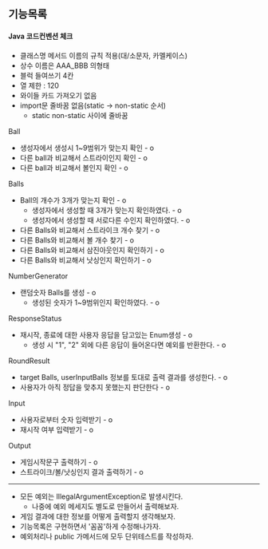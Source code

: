 ## 기능목록

#### Java 코드컨벤션 체크
- 클래스명 메서드 이름의 규칙 적용(대/소문자, 카멜케이스)
- 상수 이름은 AAA_BBB 의형태
- 블럭 들여쓰기 4칸
- 열 제한 : 120
- 와이들 카드 가져오기 없음
- import문 줄바꿈 없음(static -> non-static 순서)
  - static non-static 사이에 줄바꿈



Ball
- 생성자에서 생성시 1~9범위가 맞는지 확인 - o
- 다른 ball과 비교해서 스트라이인지 확인 - o
- 다른 ball과 비교해서 볼인지 확인 - o

Balls
- Ball의 개수가 3개가 맞는지 확인 - o
  - 생성자에서 생성할 때 3개가 맞는지 확인하였다. - o
  - 생성자에서 생성할 때 서로다른 수인지 확인하였다. - o
- 다른 Balls와 비교해서 스트라이크 개수 찾기 - o
- 다른 Balls와 비교해서 볼 개수 찾기 - o
- 다른 Balls와 비교해서 삼진아웃인지 확인하기 - o
- 다른 Balls와 비교해서 낫싱인지 확인하기 - o

NumberGenerator
- 랜덤숫자 Balls를 생성 - o
  - 생성된 숫자가 1~9범위인지 확인하였다. - o 

ResponseStatus
- 재시작, 종료에 대한 사용자 응답을 담고있는 Enum생성 - o
  - 생성 시 "1", "2" 외에 다른 응답이 들어온다면 예외를 반환한다. - o


RoundResult
- target Balls, userInputBalls 정보를 토대로 출력 결과를 생성한다. - o
- 사용자가 아직 정답을 맞추지 못했는지 판단한다 - o

Input
- 사용자로부터 숫자 입력받기 - o
- 재시작 여부 입력받기 - o

Output
- 게임시작문구 출력하기 - o
- 스트라이크/볼/낫싱인지 결과 출력하기 - o

---
- 모든 예외는 IllegalArgumentException로 발생시킨다. 
  - 나중에 예외 메세지도 별도로 만들어서 출력해보자.
- 게임 결과에 대한 정보를 어떻게 출력할지 생각해보자.
- 기능목록은 구현하면서 '꼼꼼'하게 수정해나가자.
- 예외처리나 public 가메서드에 모두 단위테스트를 작성하자.